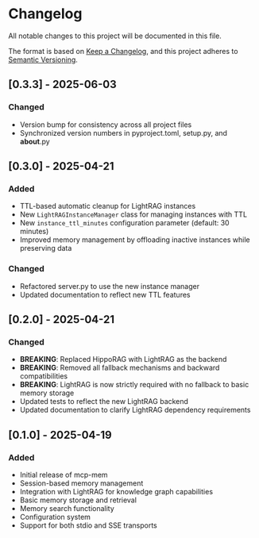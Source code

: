 # Changelog

All notable changes to this project will be documented in this file.

The format is based on [Keep a Changelog](https://keepachangelog.com/en/1.0.0/),
and this project adheres to [Semantic Versioning](https://semver.org/spec/v2.0.0.html).

## [0.3.3] - 2025-06-03

### Changed
- Version bump for consistency across all project files
- Synchronized version numbers in pyproject.toml, setup.py, and __about__.py

## [0.3.0] - 2025-04-21

### Added
- TTL-based automatic cleanup for LightRAG instances
- New `LightRAGInstanceManager` class for managing instances with TTL
- New `instance_ttl_minutes` configuration parameter (default: 30 minutes)
- Improved memory management by offloading inactive instances while preserving data

### Changed
- Refactored server.py to use the new instance manager
- Updated documentation to reflect new TTL features

## [0.2.0] - 2025-04-21

### Changed
- **BREAKING**: Replaced HippoRAG with LightRAG as the backend
- **BREAKING**: Removed all fallback mechanisms and backward compatibilities
- **BREAKING**: LightRAG is now strictly required with no fallback to basic memory storage
- Updated tests to reflect the new LightRAG backend
- Updated documentation to clarify LightRAG dependency requirements

## [0.1.0] - 2025-04-19

### Added
- Initial release of mcp-mem
- Session-based memory management
- Integration with LightRAG for knowledge graph capabilities
- Basic memory storage and retrieval
- Memory search functionality
- Configuration system
- Support for both stdio and SSE transports